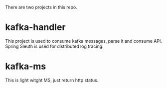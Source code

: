 There are two projects in this repo.
# kafka-handler
   This project is used to consume kafka messages, parse it and consume API. Spring Sleuth is used for distributed log tracing.
# kafka-ms
  This is light witght MS, just return http status.
